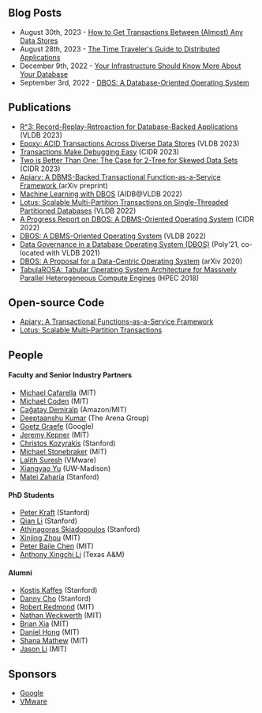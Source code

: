 <head>
	 <link rel="shortcut icon" type="image/x-icon" href="images/dbos.ico">
</head>

## Blog Posts
- August 30th, 2023 - [How to Get Transactions Between (Almost) Any Data Stores](https://petereliaskraft.net/blog/epoxy) 
- August 28th, 2023 - [The Time Traveler's Guide to Distributed Applications](https://qianli.dev/blog/timetravel)
- December 9th, 2022 - [Your Infrastructure Should Know More About Your Database](blog/mismatch-blog.html)
- September 3rd, 2022 - [DBOS: A Database-Oriented Operating System](blog/intro-blog.html)

## Publications
- [R^3: Record-Replay-Retroaction for Database-Backed Applications](https://www.vldb.org/pvldb/vol16/p3085-li.pdf) (VLDB 2023)
- [Epoxy: ACID Transactions Across Diverse Data Stores](https://www.vldb.org/pvldb/vol16/p2742-kraft.pdf) (VLDB 2023)
- [Transactions Make Debugging Easy](https://www.cidrdb.org/cidr2023/papers/p26-li.pdf) (CIDR 2023)
- [Two is Better Than One: The Case for 2-Tree for Skewed Data Sets](https://www.cidrdb.org/cidr2023/papers/p57-zhou.pdf) (CIDR 2023)
- [Apiary: A DBMS-Backed Transactional Function-as-a-Service Framework
](https://arxiv.org/abs/2208.13068) (arXiv preprint)
- [Machine Learning with DBOS](http://arxiv.org/abs/2208.05101) (AIDB@VLDB 2022)
- [Lotus: Scalable Multi-Partition Transactions on Single-Threaded
Partitioned Databases](https://www.vldb.org/pvldb/vol15/p2939-zhou.pdf) (VLDB 2022)
- [A Progress Report on DBOS: A DBMS-Oriented Operating System](http://cidrdb.org/cidr2022/papers/p26-li.pdf) (CIDR 2022)
- [DBOS: A DBMS-Oriented Operating System](https://vldb.org/pvldb/vol15/p21-skiadopoulos.pdf) (VLDB 2022)
- [Data Governance in a Database Operating System (DBOS)](https://link.springer.com/chapter/10.1007/978-3-030-93663-1_4) (Poly'21, co-located with VLDB 2021)
- [DBOS: A Proposal for a Data-Centric Operating System](https://arxiv.org/abs/2007.11112) (arXiv 2020)
- [TabulaROSA: Tabular Operating System Architecture for Massively Parallel Heterogeneous Compute Engines](https://ieeexplore.ieee.org/document/8547577) (HPEC 2018)

## Open-source Code
- [Apiary: A Transactional Functions-as-a-Service Framework](https://github.com/DBOS-project/apiary)
- [Lotus: Scalable Multi-Partition Transactions](https://github.com/DBOS-project/lotus)

## People

#### Faculty and Senior Industry Partners
- [Michael Cafarella](https://www.csail.mit.edu/person/michael-cafarella) (MIT)
- [Michael Coden](https://www.linkedin.com/in/michael-coden-cyber/) (MIT)
- [Çağatay Demiralp](https://cagataydemiralp.io/) (Amazon/MIT)
- [Deeptaanshu Kumar](https://www.deeptaanshu.com) (The Arena Group)
- [Goetz Graefe](https://research.google/people/105119/) (Google)
- [Jeremy Kepner](http://www.mit.edu/~kepner/) (MIT)
- [Christos Kozyrakis](https://web.stanford.edu/~kozyraki/) (Stanford)
- [Michael Stonebraker](https://www.csail.mit.edu/person/michael-stonebraker) (MIT)
- [Lalith Suresh](https://research.vmware.com/researchers/lalith-suresh) (VMware)
- [Xiangyao Yu](http://pages.cs.wisc.edu/~yxy/) (UW-Madison)
- [Matei Zaharia](https://cs.stanford.edu/~matei/) (Stanford)

#### PhD Students
- [Peter Kraft](https://petereliaskraft.net/) (Stanford)
- [Qian Li](https://cs.stanford.edu/people/qianli/) (Stanford)
- [Athinagoras Skiadopoulos](?) (Stanford)
- [Xinjing Zhou](https://zxjcarrot.github.io/) (MIT)
- [Peter Baile Chen](https://peterbaile.github.io/) (MIT)
- [Anthony Xingchi Li](https://xingchi.li) (Texas A&M)

#### Alumni
- [Kostis Kaffes](http://stanford.edu/~kkaffes/) (Stanford)
- [Danny Cho](?) (Stanford)
- [Robert Redmond](?) (MIT)
- [Nathan Weckwerth](?) (MIT)
- [Brian Xia](?) (MIT)
- [Daniel Hong](?) (MIT)
- [Shana Mathew](?) (MIT)
- [Jason Li](?) (MIT)

## Sponsors
- [Google](https://research.google/)
- [VMware](https://www.vmware.com/)
